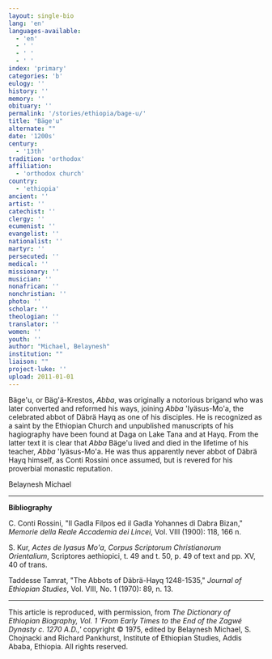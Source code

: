 ```yaml
---
layout: single-bio
lang: 'en'
languages-available:
  - 'en'
  - ' '
  - ' '
  - ' '
index: 'primary'
categories: 'b'
eulogy: ''
history: ''
memory: ''
obituary: ''
permalink: '/stories/ethiopia/bage-u/'
title: "Bäge'u"
alternate: ""
date: '1200s'
century:
  - '13th'
tradition: 'orthodox'
affiliation:
  - 'orthodox church'
country:
  - 'ethiopia'
ancient: ''
artist: ''
catechist: ''
clergy: ''
ecumenist: ''
evangelist: ''
nationalist: ''
martyr: ''
persecuted: ''
medical: ''
missionary: ''
musician: ''
nonafrican: ''
nonchristian: ''
photo: ''
scholar: ''
theologian: ''
translator: ''
women: ''
youth: ''
author: "Michael, Belaynesh"
institution: ""
liaison: ""
project-luke: ''
upload: 2011-01-01
---
```




B&auml;ge'u, or B&auml;g'&auml;-Krestos, *Abba*, was originally a notorious brigand who was later converted and reformed his ways, joining *Abba* 'Iyäsus-Mo'a, the celebrated abbot of Däbrä Hayq as one of his disciples. He is recognized as a saint by the Ethiopian Church and unpublished manuscripts of his hagiography have been found at Daga on Lake Tana and at Hayq. From the latter text it is clear that *Abba* Bäge'u lived and died in the lifetime of his teacher, *Abba* 'Iyäsus-Mo'a. He was thus apparently never abbot of Däbrä Hayq himself, as Conti Rossini once assumed, but is revered for his proverbial monastic reputation.

Belaynesh Michael

---

**Bibliography**

C. Conti Rossini, "Il Gadla Filpos ed il Gadla Yohannes di Dabra Bizan," *Memorie della Reale Accademia dei Lincei*,  Vol. VIII (1900): 118, 166 n.

S. Kur, *Actes de Iyasus Mo'a*, *Corpus Scriptorum Christianorum Orientalium*,  Scriptores aethiopici, t. 49 and t. 50, p. 49 of text and pp. XV, 40 of trans.

Taddesse Tamrat, "The Abbots of Däbrä-Hayq 1248-1535," *Journal of Ethiopian Studies*, Vol. VIII, No. 1 (1970): 89, n. 13.

---

This article is reproduced, with permission, from *The Dictionary of Ethiopian Biography, Vol. 1 'From Early Times to the End of the Zagwé Dynasty c. 1270 A.D.,'* copyright &copy; 1975, edited by Belaynesh Michael, S. Chojnacki and Richard Pankhurst, Institute of Ethiopian Studies, Addis Ababa, Ethiopia.  All rights reserved.